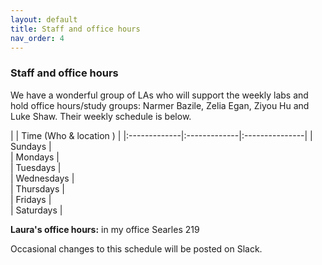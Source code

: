 ```yaml
---
layout: default 
title: Staff and office hours 
nav_order: 4
---
```



### Staff and office hours



We have a wonderful group of LAs who will support the weekly labs and
hold office hours/study groups: Narmer Bazile, Zelia Egan, Ziyou Hu
and Luke Shaw. Their weekly schedule is below. 


|              |   Time  (Who & location )  |
|:-------------|:-------------|:---------------|
| Sundays      |   
| Mondays      |  
| Tuesdays     |  
| Wednesdays   |  
| Thursdays    |  
| Fridays      |  
| Saturdays    |  


__Laura's office hours:__ in my office Searles 219



Occasional changes to this schedule  will be posted on Slack. 
